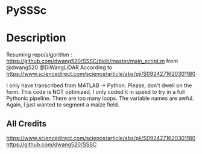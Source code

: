 # PySSSc

</div>

# Description
Resuming repo/algorithm : https://github.com/dwang520/SSSC/blob/master/main_script.m from @dwang520 @DiWangLiDAR
According to https://www.sciencedirect.com/science/article/abs/pii/S0924271620301180

I only have transcribed from MATLAB -> Python. 
Please, don't dwell on the form. This code is NOT optimized, I only coded it in speed to try in a full Pythonic pipeline.
There are too many loops. The variable names are awful. Again, I just wanted to segment a maize field.

## All Credits <a name="credits"></a>
https://www.sciencedirect.com/science/article/abs/pii/S0924271620301180
https://github.com/dwang520/SSSC
